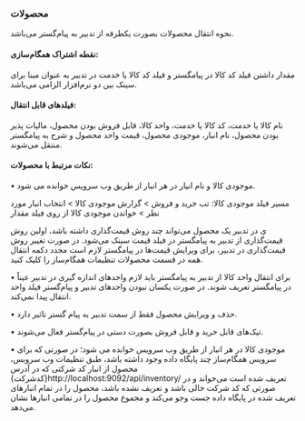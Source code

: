 ### محصولات

نحوه انتقال محصولات بصورت یکطرفه از تدبیر به پیام‌گستر می‌باشد.

#### نقطه اشتراک همگام‌سازی:

مقدار داشتن فیلد کد کالا در پیامگستر و  فیلد کد کالا یا خدمت در تدبیر به عنوان مبنا برای سینک بین دو نرم‌افزار الزامی می‌باشد.

#### فیلدهای قابل انتقال:

نام کالا یا خدمت، کد کالا یا خدمت، واحد کالا، قابل فروش بودن محصول، مالیات پذیر بودن محصول، نام انبار، موجودی محصول، قیمت واحد محصول و شرح به پیامگستر منتقل می‌شوند.

#### نکات مرتبط با محصولات:

•	موجودی کالا و نام انیار در هر انبار از طریق وب سرویس خوانده می شود.

مسیر فیلد موجودی کالا: تب خرید و فروش > گزارش موجودی کالا >  انتخاب انبار مورد نظر > خواندن موجودی کالا از روی فیلد مقدار

ی	در تدبیر یک محصول می‌تواند چند روش قیمت‌گذاری داشته باشد، اولین روش قیمت‌گذاری از تدبیر به پیامگستر در فیلد قیمت سینک می‌شود. در صورت تغییر روش قیمت‌گذاری در تدبیر، برای ویرایش قیمت‌ها در پیامگستر لازم است مجدد دکمه انتقال همه در قسمت محصولات تنظیمات همگام‌ساز را کلیک کنید.

•	برای انتقال واحد کالا از تدبیر به پیامگستر باید لازم واحدهای اندازه گیری در تدبیر عیناً در پیامگستر تعریف شوند. در صورت یکسان نبودن واحدهای تدبیر و پیام‌گستر فیلد واحد انتقال پیدا نمی‌کند.

•	حذف و ویرایش محصول فقط از سمت تدبیر به پیام گستر تاثیر دارد.

•	تیک‌های قابل خرید و قابل فروش بصورت دستی در پیام‌گستر فعال می‌شوند.

•	موجودی کالا در هر انبار از طریق وب سرویس خوانده می شود؛ در صورتی که برای سرویس همگام‌ساز چند پایگاه داده وجود داشته باشد، طبق تنظیمات وب سرویس، محصول از انبار کد شرکتی که در آدرس {کدشرکت}http://localhost:9092/api/inventory/  تعریف شده است می‌خواند و در صورتی که کد شرکت خالی باشد و تعریف نشده باشد، محصول را در تمام انبارهای تعریف شده در پایگاه داده جست وجو می‌کند و مجموع محصول را در تمامی انبارها نشان می‌دهد. 
